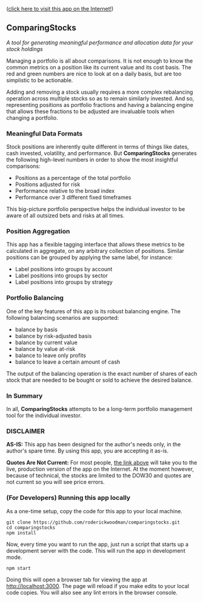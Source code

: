 ([click here to visit this app on the Internet!](https://roderickwoodman.github.io/comparingstocks/))

## ComparingStocks
*A tool for generating meaningful performance and allocation data for your stock holdings*

Managing a portfolio is all about comparisons. It is not enough to know the common metrics on a position like its current value and its cost basis. The red and green numbers are nice to look at on a daily basis, but are too simplistic to be actionable.

Adding and removing a stock usually requires a more complex rebalancing operation across multiple stocks so as to remain similarly invested. And so, representing positions as portfolio fractions and having a balancing engine that allows these fractions to be adjusted are invaluable tools when changing a portfolio.

### Meaningful Data Formats

Stock positions are inherently quite different in terms of things like dates, cash invested, volatility, and performance. But **ComparingStocks** generates the following high-level numbers in order to show the most insightful comparisons:

* Positions as a percentage of the total portfolio
* Positions adjusted for risk
* Performance relative to the broad index
* Performance over 3 different fixed timeframes

This big-picture portfolio perspective helps the individual investor to be aware of all outsized bets and risks at all times.

### Position Aggregation

This app has a flexible tagging interface that allows these metrics to be calculated in aggregate, on any arbitrary collection of positions. Similar positions can be grouped by applying the same label, for instance:

* Label positions into groups by account
* Label positions into groups by sector
* Label positions into groups by strategy

### Portfolio Balancing

One of the key features of this app is its robust balancing engine. The following balancing scenarios are supported:

* balance by basis
* balance by risk-adjusted basis
* balance by current value
* balance by value at-risk
* balance to leave only profits
* balance to leave a certain amount of cash

The output of the balancing operation is the exact number of shares of each stock that are needed to be bought or sold to achieve the desired balance.

### In Summary

In all, **ComparingStocks** attempts to be a long-term portfolio management tool for the individual investor.

### DISCLAIMER

**AS-IS:** This app has been designed for the author's needs only, in the author's spare time. By using this app, you are accepting it as-is.

**Quotes Are Not Current:** For most people, [the link above](https://roderickwoodman.github.io/comparingstocks/) will take you to the live, production version of the app on the Internet. At the moment however, because of technical, the stocks are limited to the DOW30 and quotes are not current so you will see price errors.

### (For Developers) Running this app locally

As a one-time setup, copy the code for this app to your local machine. 
```
git clone https://github.com/roderickwoodman/comparingstocks.git
cd comparingstocks
npm install
```

Now, every time you want to run the app, just run a script that starts up a development server with the code. This will run the app in development mode.
```
npm start
```

Doing this will open a browser tab for viewing the app at [http://localhost:3000](http://localhost:3000). The page will reload if you make edits to your local code copies. You will also see any lint errors in the browser console. 
